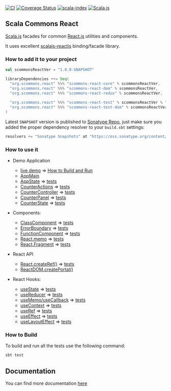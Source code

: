 
[![CI](https://github.com/scommons/scommons-react/actions/workflows/ci.yml/badge.svg?branch=master)](https://github.com/scommons/scommons-react/actions/workflows/ci.yml?query=workflow%3Aci+branch%3Amaster)
[![Coverage Status](https://coveralls.io/repos/github/scommons/scommons-react/badge.svg?branch=master)](https://coveralls.io/github/scommons/scommons-react?branch=master)
[![scala-index](https://index.scala-lang.org/scommons/scommons-react/scommons-react-core/latest.svg)](https://index.scala-lang.org/scommons/scommons-react/scommons-react-core)
[![Scala.js](https://www.scala-js.org/assets/badges/scalajs-1.8.0.svg)](https://www.scala-js.org)

## Scala Commons React
[Scala.js](https://www.scala-js.org) facades for common [React.js](https://reactjs.org) utilities and components.

It uses excellent [scalajs-reactjs](https://github.com/shogowada/scalajs-reactjs) binding/facade library.


### How to add it to your project

```scala
val scommonsReactVer = "1.0.0-SNAPSHOT"

libraryDependencies ++= Seq(
  "org.scommons.react" %%% "scommons-react-core" % scommonsReactVer,
  "org.scommons.react" %%% "scommons-react-dom" % scommonsReactVer,
  "org.scommons.react" %%% "scommons-react-redux" % scommonsReactVer,
  
  "org.scommons.react" %%% "scommons-react-test" % scommonsReactVer % "test",
  "org.scommons.react" %%% "scommons-react-test-dom" % scommonsReactVer % "test"
)
```

Latest `SNAPSHOT` version is published to [Sonatype Repo](https://oss.sonatype.org/content/repositories/snapshots/org/scommons/), just make sure you added
the proper dependency resolver to your `build.sbt` settings:
```scala
resolvers += "Sonatype Snapshots" at "https://oss.sonatype.org/content/repositories/snapshots/"
```

### How to use it

* Demo Application
  * [live demo](https://scommons.org/scommons-react/showcase/) => [How to Build and Run](showcase/README.md)
  * [AppMain](showcase/src/main/scala/scommons/react/showcase/app/ShowcaseReactApp.scala)
  * [AppState](showcase/src/main/scala/scommons/react/showcase/app/ShowcaseState.scala) => [tests](showcase/src/test/scala/scommons/react/showcase/app/ShowcaseStateReducerSpec.scala)
  * [CounterActions](showcase/src/main/scala/scommons/react/showcase/app/counter/CounterActions.scala) => [tests](showcase/src/test/scala/scommons/react/showcase/app/counter/CounterActionsSpec.scala)
  * [CounterController](showcase/src/main/scala/scommons/react/showcase/app/counter/CounterController.scala) => [tests](showcase/src/test/scala/scommons/react/showcase/app/counter/CounterControllerSpec.scala)
  * [CounterPanel](showcase/src/main/scala/scommons/react/showcase/app/counter/CounterPanel.scala) => [tests](showcase/src/test/scala/scommons/react/showcase/app/counter/CounterPanelSpec.scala)
  * [CounterState](showcase/src/main/scala/scommons/react/showcase/app/counter/CounterState.scala) => [tests](showcase/src/test/scala/scommons/react/showcase/app/counter/CounterStateReducerSpec.scala)

* Components:
  * [ClassComponent](showcase/src/main/scala/scommons/react/showcase/ClassComponentDemo.scala) => [tests](showcase/src/test/scala/scommons/react/showcase/ClassComponentDemoSpec.scala)
  * [ErrorBoundary](showcase/src/main/scala/scommons/react/showcase/ErrorBoundaryDemo.scala) => [tests](showcase/src/test/scala/scommons/react/showcase/ErrorBoundaryDemoSpec.scala)
  * [FunctionComponent](showcase/src/main/scala/scommons/react/showcase/FunctionComponentDemo.scala) => [tests](showcase/src/test/scala/scommons/react/showcase/FunctionComponentDemoSpec.scala)
  * [React.memo](showcase/src/main/scala/scommons/react/showcase/ReactMemoDemo.scala) => [tests](showcase/src/test/scala/scommons/react/showcase/ReactMemoDemoSpec.scala)
  * [React.Fragment](showcase/src/main/scala/scommons/react/showcase/ReactFragmentDemo.scala) => [tests](showcase/src/test/scala/scommons/react/showcase/ReactFragmentDemoSpec.scala)

* React API
  * [React.createRef()](showcase/src/main/scala/scommons/react/showcase/ReactRefDemo.scala) => [tests](showcase/src/test/scala/scommons/react/showcase/ReactRefDemoSpec.scala)
  * [ReactDOM.createPortal()](showcase/src/main/scala/scommons/react/showcase/dom/ReactPortalDemo.scala)

* React Hooks:
  * [useState](showcase/src/main/scala/scommons/react/showcase/hooks/UseStateDemo.scala) => [tests](showcase/src/test/scala/scommons/react/showcase/hooks/UseStateDemoSpec.scala)
  * [useReducer](showcase/src/main/scala/scommons/react/showcase/hooks/UseReducerDemo.scala) => [tests](showcase/src/test/scala/scommons/react/showcase/hooks/UseReducerDemoSpec.scala)
  * [useMemo/useCallback](showcase/src/main/scala/scommons/react/showcase/hooks/UseMemoDemo.scala) => [tests](showcase/src/test/scala/scommons/react/showcase/hooks/UseMemoDemoSpec.scala)
  * [useContext](showcase/src/main/scala/scommons/react/showcase/hooks/UseContextDemo.scala) => [tests](showcase/src/test/scala/scommons/react/showcase/hooks/UseContextDemoSpec.scala)
  * [useRef](showcase/src/main/scala/scommons/react/showcase/hooks/UseRefDemo.scala) => [tests](showcase/src/test/scala/scommons/react/showcase/hooks/UseRefDemoSpec.scala)
  * [useEffect](showcase/src/main/scala/scommons/react/showcase/hooks/UseEffectDemo.scala) => [tests](showcase/src/test/scala/scommons/react/showcase/hooks/UseEffectDemoSpec.scala)
  * [useLayoutEffect](showcase/src/main/scala/scommons/react/showcase/hooks/UseLayoutEffectDemo.scala) => [tests](showcase/src/test/scala/scommons/react/showcase/hooks/UseLayoutEffectDemoSpec.scala)

### How to Build

To build and run all the tests use the following command:
```bash
sbt test
```

## Documentation

You can find more documentation [here](https://scommons.org/scommons-react)
